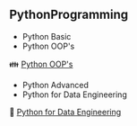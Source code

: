 ## PythonProgramming
- Python Basic
- Python OOP's

👪
<a href="https://github.com/jthiruveedula/PythonProgramming/tree/master/OOP">Python OOP's</a>

- Python Advanced
- Python for Data Engineering

📁
<a href="https://github.com/jthiruveedula/PythonProgramming/tree/master/DataEngineering">Python for Data Engineering</a>
